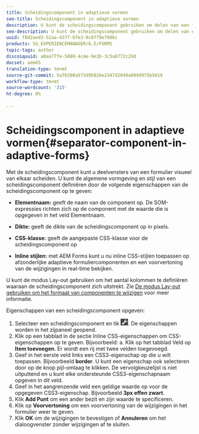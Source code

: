 ```yaml
---
title: Scheidingscomponent in adaptieve vormen
seo-title: Scheidingscomponent in adaptieve vormen
description: U kunt de scheidingscomponent gebruiken om delen van een formulier visueel te scheiden.
seo-description: U kunt de scheidingscomponent gebruiken om delen van een formulier visueel te scheiden.
uuid: f8d2aed3-52aa-437f-bfe3-0c8779e7986c
products: SG_EXPERIENCEMANAGER/6.5/FORMS
topic-tags: author
discoiquuid: a8aa77fe-5880-4c4e-9e1b-3c5a8772c29d
docset: aem65
translation-type: tm+mt
source-git-commit: 5a76200a573d95026e2347d2049a089d975b5619
workflow-type: tm+mt
source-wordcount: '315'
ht-degree: 0%

---
```



# Scheidingscomponent in adaptieve vormen{#separator-component-in-adaptive-forms}

Met de scheidingscomponent kunt u deelvensters van een formulier visueel van elkaar scheiden. U kunt de algemene vormgeving en stijl van een scheidingscomponent definiëren door de volgende eigenschappen van de scheidingscomponent op te geven:

* **Elementnaam:** geeft de naam van de component op. De SOM-expressies richten zich op de component met de waarde die is opgegeven in het veld Elementnaam.
* **Dikte:** geeft de dikte van de scheidingscomponent op in pixels.

* **CSS-klasse:** geeft de aangepaste CSS-klasse voor de scheidingscomponent op

* **Inline stijlen:** met AEM Forms kunt u nu inline CSS-stijlen toepassen op afzonderlijke adaptieve formuliercomponenten en een voorvertoning van de wijzigingen in real-time bekijken.

U kunt de modus Lay-out gebruiken om het aantal kolommen te definiëren waaraan de scheidingscomponent zich uitstrekt. Zie [De modus Lay-out gebruiken om het formaat van componenten te wijzigen](../../forms/using/resize-using-layout-mode.md) voor meer informatie.

Eigenschappen van een scheidingscomponent opgeven:

1. Selecteer een scheidingscomponent en tik ![cmppr](assets/cmppr.png). De eigenschappen worden in het zijpaneel geopend.
1. Klik op een tabblad in de sectie Inline CSS-eigenschappen om CSS-eigenschappen op te geven. Bijvoorbeeld: a. Klik op het tabblad Veld op **Item toevoegen**. Er wordt een rij met twee velden toegevoegd.
1. Geef in het eerste veld links een CSS3-eigenschap op die u wilt toepassen. Bijvoorbeeld **border**. U kunt een eigenschap ook selecteren door op de knop pijl-omlaag te klikken. De vervolgkeuzelijst is niet uitputtend en u kunt elke ondersteunde CSS3-eigenschapnaam opgeven in dit veld.
1. Geef in het aangrenzende veld een geldige waarde op voor de opgegeven CSS3-eigenschap. Bijvoorbeeld **3px effen zwart**.
1. Klik **Add Punt** om een ander bezit en zijn waarde te specificeren.
1. Klik op **Voorvertoning** om een voorvertoning van de wijzigingen in het formulier weer te geven.
1. Klik **OK** om de wijzigingen te bevestigen of **Annuleren** om het dialoogvenster zonder wijzigingen af te sluiten.

